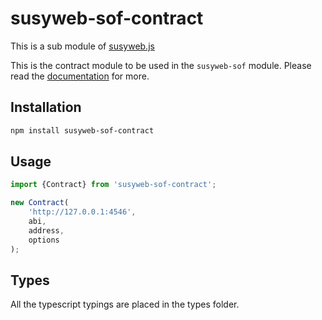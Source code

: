 # susyweb-sof-contract

This is a sub module of [susyweb.js][repo]

This is the contract module to be used in the `susyweb-sof` module.
Please read the [documentation][docs] for more.

## Installation

```bash
npm install susyweb-sof-contract
```

## Usage

```js
import {Contract} from 'susyweb-sof-contract';

new Contract(
    'http://127.0.0.1:4546',
    abi,
    address,
    options
);
```

## Types 

All the typescript typings are placed in the types folder. 

[docs]: http://susywebjs.readthedocs.io/en/1.0/
[repo]: https://octonion.institute/susy-js/susyweb.js
